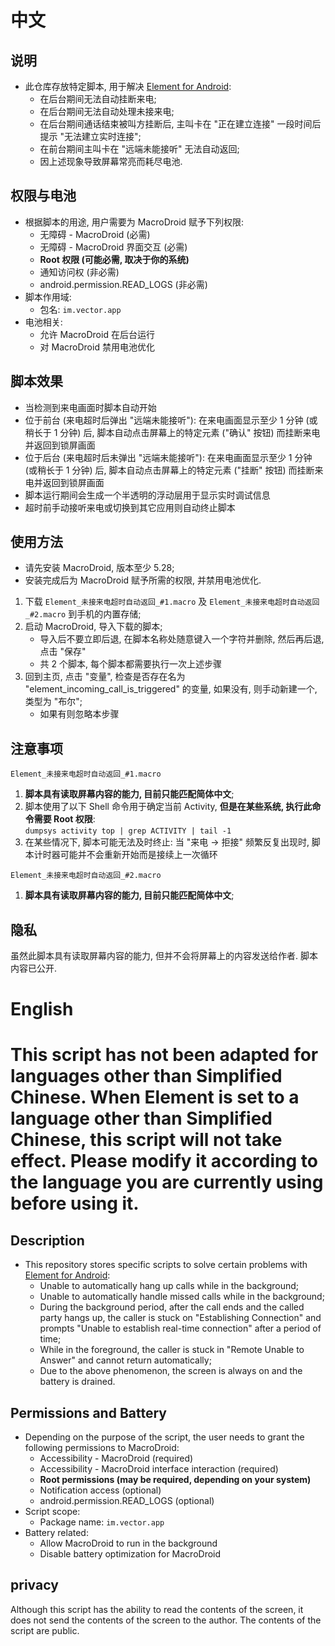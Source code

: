 # 中文
## 说明
- 此仓库存放特定脚本, 用于解决 [Element for Android](https://github.com/vector-im/element-android):
  - 在后台期间无法自动挂断来电;
  - 在后台期间无法自动处理未接来电;
  - 在后台期间通话结束被叫方挂断后, 主叫卡在 "正在建立连接" 一段时间后提示 "无法建立实时连接";
  - 在前台期间主叫卡在 "远端未能接听" 无法自动返回;
  - 因上述现象导致屏幕常亮而耗尽电池.

## 权限与电池
- 根据脚本的用途, 用户需要为 MacroDroid 赋予下列权限:
  - 无障碍 - MacroDroid (必需)
  - 无障碍 - MacroDroid 界面交互 (必需)
  - **Root 权限 (可能必需, 取决于你的系统)**
  - 通知访问权 (非必需)
  - android.permission.READ_LOGS (非必需)
- 脚本作用域: 
  - 包名: `im.vector.app`
- 电池相关:
  - 允许 MacroDroid 在后台运行
  - 对 MacroDroid 禁用电池优化

## 脚本效果
- 当检测到来电画面时脚本自动开始
- 位于前台 (来电超时后弹出 "远端未能接听"): 在来电画面显示至少 1 分钟 (或稍长于 1 分钟) 后, 脚本自动点击屏幕上的特定元素 ("确认" 按钮) 而挂断来电并返回到锁屏画面
- 位于后台 (来电超时后未弹出 "远端未能接听"): 在来电画面显示至少 1 分钟 (或稍长于 1 分钟) 后, 脚本自动点击屏幕上的特定元素 ("挂断" 按钮) 而挂断来电并返回到锁屏画面
- 脚本运行期间会生成一个半透明的浮动层用于显示实时调试信息
- 超时前手动接听来电或切换到其它应用则自动终止脚本

## 使用方法
- 请先安装 MacroDroid, 版本至少 5.28;
- 安装完成后为 MacroDroid 赋予所需的权限, 并禁用电池优化.

1. 下载 `Element_未接来电超时自动返回_#1.macro` 及 `Element_未接来电超时自动返回_#2.macro` 到手机的内置存储;
2. 启动 MacroDroid, 导入下载的脚本;
   - 导入后不要立即后退, 在脚本名称处随意键入一个字符并删除, 然后再后退, 点击 "保存"
   - 共 2 个脚本, 每个脚本都需要执行一次上述步骤
4. 回到主页, 点击 "变量", 检查是否存在名为 "element_incoming_call_is_triggered" 的变量, 如果没有, 则手动新建一个, 类型为 "布尔";
   - 如果有则忽略本步骤

## 注意事项
`Element_未接来电超时自动返回_#1.macro`
1. **脚本具有读取屏幕内容的能力, 目前只能匹配简体中文**;
2. 脚本使用了以下 Shell 命令用于确定当前 Activity, **但是在某些系统, 执行此命令需要 Root 权限**:  
   `dumpsys activity top | grep ACTIVITY | tail -1`
3. 在某些情况下, 脚本可能无法及时终止:
   当 "来电 -> 拒接" 频繁反复出现时, 脚本计时器可能并不会重新开始而是接续上一次循环

`Element_未接来电超时自动返回_#2.macro`
1. **脚本具有读取屏幕内容的能力, 目前只能匹配简体中文**;

## 隐私
虽然此脚本具有读取屏幕内容的能力, 但并不会将屏幕上的内容发送给作者. 脚本内容已公开.



# English
# This script has not been adapted for languages other than Simplified Chinese. When Element is set to a language other than Simplified Chinese, this script will not take effect. Please modify it according to the language you are currently using before using it.

## Description
- This repository stores specific scripts to solve certain problems with [Element for Android](https://github.com/vector-im/element-android):
   - Unable to automatically hang up calls while in the background;
   - Unable to automatically handle missed calls while in the background;
   - During the background period, after the call ends and the called party hangs up, the caller is stuck on "Establishing Connection" and prompts "Unable to establish real-time connection" after a period of time;
   - While in the foreground, the caller is stuck in "Remote Unable to Answer" and cannot return automatically;
   - Due to the above phenomenon, the screen is always on and the battery is drained.

## Permissions and Battery
- Depending on the purpose of the script, the user needs to grant the following permissions to MacroDroid:
   - Accessibility - MacroDroid (required)
   - Accessibility - MacroDroid interface interaction (required)
   - **Root permissions (may be required, depending on your system)**
   - Notification access (optional)
   - android.permission.READ_LOGS (optional)
- Script scope:
   - Package name: `im.vector.app`
- Battery related:
   - Allow MacroDroid to run in the background
   - Disable battery optimization for MacroDroid

## privacy
Although this script has the ability to read the contents of the screen, it does not send the contents of the screen to the author. The contents of the script are public.

